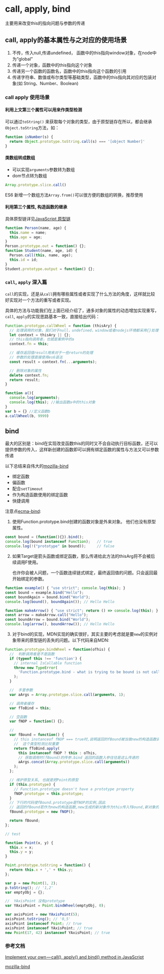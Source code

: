 # call, apply, bind

主要用来改变this的指向问题与参数的传递

## call, apply的基本属性与之对应的使用场景

1. 不传，传入null,传递undefined， 函数中的this指向window对象，在node中为“global”
2. 传递一个对象，函数中的this指向这个对象
3. 传递另一个函数的函数名，函数中的this指向这个函数的引用
4. 传递字符串、数值或布尔类型等基础类型，函数中的this指向其对应的包装对象(如 String、Number、Boolean)

### call apply 使用场景

#### 利用上文第三个属性可以用来作类型检测

可以通过`toString()` 来获取每个对象的类型，由于原型链存在所以，都会继承`Object.toString`方法，如：

```js
function isNumber(s) {
  return Object.prototype.toString.call(s) === '[object Number]'
}
```

#### 类数组转成数组

+ 可以实现`arguments`参数转为数组
+ dom节点转为数组

```js
Array.prototype.slice.call()
```

ES6 新增一个数组方法`Array.from()`可以很方便的数组的转换，推荐使用


#### 利用第三个属性, 构造函数的继承

具体原型链详见[JavaScript 原型链]()

```js
function Person(name, age) {
  this.name = name;
  this.age = age;
}
Person.prototype.out = function() {};
function Student(name, age, id) {
  Person.call(this, name, age);
  this.id = id;
}
Student.prototype.output = function() {};
```


### `call`, `apply` 深入篇

`call`的实现，还是从`call`拥有哪些属性或者实现了什么方法的角度，这样就比较好实现对一个方法的重写或者实现。

具体的方法与功能我们在上面已经介绍了，通多对象的属性的动态增加实现重写，`call`, `apply`的实现思路基本一致，直接给出代码：

```js
Function.prototype.callWheel = function (thisAry) {
  // 处理调用的对象，我们对于null，undefined，window或者nodejs环境都采用{}处理
  let context = thisAry || {};
  // this指向调用者，也就是案例中的a
  context.fn = this;

  // 缓存返回值result用来对于一些return的处理
  // 参数的处理直接使用es6语法
  const result = context.fn(...arguments);

  // 删除对象的属性
  delete context.fn;
  return result;
}

function a(){
  console.log(arguments);
  console.log(this); //输出函数a中的this对象
}
var b = {} //定义函数b
a.callWheel(b, 9999)
```

## bind

最大的区别是：bind在实现改变函数this的同时又不会自动执行目标函数，还可以提供参数的传入，这样新创建的函数即可以拥有绑定函数的属性与方法又可以参数传递

以下总结来自伟大的[mozilla-bind](https://developer.mozilla.org/zh-CN/docs/Web/JavaScript/Reference/Global_Objects/Function/bind)

+ 绑定函数
+ 偏函数
+ 配合`setTimeout`
+ 作为构造函数使用的绑定函数
+ 快捷调用

注意点[ecma-bind](https://www.ecma-international.org/ecma-262/9.0/index.html#sec-function.prototype.bind):

1. 使用Function.prototype.bind创建的函数对象是外来对象。 他们也没有原型属性。

```js
const bound = (function(){}).bind();
console.log(bound instanceof Function);   // true
console.log(!("prototype" in bound));     // false
```

2. 如果Target是箭头函数或绑定函数，那么传递给此方法的thisArg将不会被后续调用F使用。

    也许你会被人问题，一个函数连续链式绑定，最终返回值的问题。只会返回最开始绑定的参数。

```js
function example() { "use strict"; console.log(this); }
const bound = example.bind("Hello");
const boundAgain = bound.bind("World");
console.log(bound(), boundAgain()); // Hello Hello

function makeArrow() { "use strict"; return () => console.log(this); }
const arrow = makeArrow.call("Hello");
const boundArrow = bound.bind("World");
console.log(arrow(), boundArrow()); // Hello Hello
```

3. 对于bind的实现，MDN实现的确实很好，其实主要的考虑就是要`new`的实例对象带来的原型链的丢失的问题。以下代码来自MDN:

```js
Function.prototype.bindWheel = function(oThis) {
  //  判断调用者是不是函数
  if (typeof this !== 'function') {
    // internal IsCallable function
    throw new TypeError(
      'Function.prototype.bind - what is trying to be bound is not callable'
    );
  }

  //  手里参数
  var aArgs = Array.prototype.slice.call(arguments, 1);

  // 调用者缓存
  var fToBind = this;

  // 空函数
  var fNOP = function() {};

  //
  var fBound = function() {
    // this instanceof fNOP === true时,说明返回的fBound被当做new的构造函数调用
    //  这个类型检测比较重要
    return fToBind.apply(
      this instanceof fNOP ? this : oThis,
      // 获取调用时(fBound)的传参.bind 返回的函数入参往往是这么传递的
      aArgs.concat(Array.prototype.slice.call(arguments))
    );
  };

  // 维护原型关系, 也就是把Point的原型
  if (this.prototype) {
    // Function.prototype doesn't have a prototype property
    fNOP.prototype = this.prototype;
  }
  // 下行的代码使fBound.prototype是fNOP的实例,因此
  // 返回的fBound若作为new的构造函数,new生成的新对象作为this传入fBound,新对象的__proto__就是fNOP的实例
  fBound.prototype = new fNOP();

  return fBound;
};

// test

function Point(x, y) {
  this.x = x;
  this.y = y;
}

Point.prototype.toString = function() {
  return this.x + ',' + this.y;
};

var p = new Point(1, 2);
p.toString(); // '1,2'
var emptyObj = {};

//  YAxisPoint 没有prototype
var YAxisPoint = Point.bindWheel(emptyObj, 0);

var axisPoint = new YAxisPoint(5);
axisPoint.toString(); // '0,5'
axisPoint instanceof Point; // true
axisPoint instanceof YAxisPoint; // true
new Point(17, 42) instanceof YAxisPoint; // true
```

### 参考文档

[Implement your own — call(), apply() and bind() method in JavaScript](https://blog.usejournal.com/implement-your-own-call-apply-and-bind-method-in-javascript-42cc85dba1b)

[mozilla-bind](https://developer.mozilla.org/zh-CN/docs/Web/JavaScript/Reference/Global_Objects/Function/bind)
